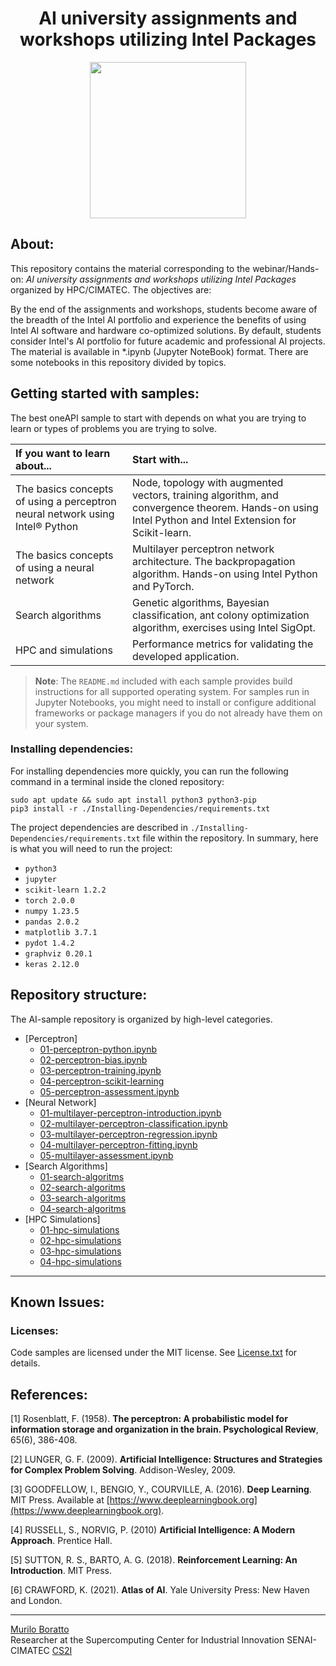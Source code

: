 <h1 align="center"> AI university assignments and workshops utilizing Intel Packages </h1>

<div align="center">
	<a href="link_for_webite">
	<img height = "250em" src = "https://github.com/FernandoSchett/github_repository_template/assets/80331486/eca73869-032c-4908-92f3-6b1fc75ebe1b" />
    </a>
</div>

## About:

This repository contains the material corresponding to the webinar/Hands-on: _AI university assignments and workshops utilizing Intel Packages_ organized by HPC/CIMATEC. The objectives are:

By the end of the assignments and workshops, students become aware of the breadth of the Intel AI portfolio and experience the benefits of using Intel AI software and hardware co-optimized solutions. By default, students consider Intel's AI portfolio for future academic and professional AI projects. The material is available in \*.ipynb (Jupyter NoteBook) format. There are some notebooks in this repository divided by topics.

## Getting started with samples:

The best oneAPI sample to start with depends on what you are trying to learn or types of problems you are trying to solve.

| If you want to learn about... | Start with...
|:---                           |:---
| The basics concepts of using a perceptron neural network using Intel® Python  | Node, topology with augmented vectors, training algorithm, and convergence theorem. Hands-on using Intel Python and Intel Extension for Scikit-learn.
| The basics concepts of using a neural network | Multilayer perceptron network architecture. The backpropagation algorithm. Hands-on using Intel Python and PyTorch.
| Search algorithms    | Genetic algorithms, Bayesian classification, ant colony optimization algorithm, exercises using Intel SigOpt.
| HPC and  simulations | Performance metrics for validating the developed application.

>**Note**: The `README.md` included with each sample provides build instructions for all supported operating system. For samples run in Jupyter Notebooks, you might need to install or configure additional frameworks or package managers if you do not already have them on your system.

### Installing dependencies:

For installing dependencies more quickly, you can run the following command in a terminal inside the cloned repository:

    sudo apt update && sudo apt install python3 python3-pip
    pip3 install -r ./Installing-Dependencies/requirements.txt

The project dependencies are described in ```./Installing-Dependencies/requirements.txt``` file within the repository. In summary, here is what you will need to run the project:

- ```python3```
- ```jupyter```
- ```scikit-learn 1.2.2``` 
- ```torch 2.0.0```
- ```numpy 1.23.5```
- ```pandas 2.0.2```
- ```matplotlib 3.7.1```
- ```pydot 1.4.2```
- ```graphviz 0.20.1```
- ```keras 2.12.0```

  
## Repository structure:

The AI-sample repository is organized by high-level categories.

- [Perceptron]
  - [01-perceptron-python.ipynb](https://github.com/muriloboratto/AI-university-assignments/blob/master/1-Perceptron/01-perceptron-python.ipynb)
  - [02-perceptron-bias.ipynb](https://github.com/muriloboratto/AI-university-assignments/blob/master/1-Perceptron/02-perceptron-training.ipynb)
  - [03-perceptron-training.ipynb](https://github.com/muriloboratto/AI-university-assignments/blob/master/1-Perceptron/03-percpetron-bias.ipynb)
  - [04-perceptron-scikit-learning](https://github.com/muriloboratto/AI-university-assignments/blob/master/1-Perceptron/04-perceptron-scikit-learning.ipynb)
  - [05-perceptron-assessment.ipynb](https://github.com/muriloboratto/AI-university-assignments/blob/master/1-Perceptron/05-perceptron-assessment.ipynb)
- [Neural Network]
  - [01-multilayer-perceptron-introduction.ipynb](https://github.com/muriloboratto/AI-university-assignments/blob/master/2-Neural-Network/01-multilayer-perceptron-introduction.ipynb)
  - [02-multilayer-perceptron-classification.ipynb](https://github.com/muriloboratto/AI-university-assignments/blob/master/2-Neural-Network/02-multilayer-perceptron-classification.ipynb)
  - [03-multilayer-perceptron-regression.ipynb](https://github.com/muriloboratto/AI-university-assignments/blob/master/2-Neural-Network/03-multilayer-perceptron-regression.ipynb)
  - [04-multilayer-perceptron-fitting.ipynb](https://github.com/muriloboratto/AI-university-assignments/blob/master/2-Neural-Network/04-multilayer-perceptron-fitting.ipynb)
  - [05-multilayer-assessment.ipynb](https://github.com/muriloboratto/AI-university-assignments/blob/master/2-Neural-Network/05-multilayer-perceptron-classification-regression-assessment.ipynb)
- [Search Algorithms]
  - [01-search-algoritms](https://github.com/muriloboratto/)
  - [02-search-algoritms](https://github.com/muriloboratto/)
  - [03-search-algoritms](https://github.com/muriloboratto/)
  - [04-search-algoritms](https://github.com/muriloboratto/)
- [HPC Simulations]
  - [01-hpc-simulations](https://github.com/muriloboratto/)
  - [02-hpc-simulations](https://github.com/muriloboratto/)
  - [03-hpc-simulations](https://github.com/muriloboratto/)
  - [04-hpc-simulations](https://github.com/muriloboratto/) 
---

## Known Issues:

### Licenses:

Code samples are licensed under the MIT license. See [License.txt](https://github.com/oneapi-src/oneAPI-samples/blob/master/License.txt) for details.

## References:

[1] Rosenblatt, F. (1958). **The perceptron: A probabilistic model for information storage and organization in the brain. Psychological Review**, 65(6), 386-408.

[2] LUNGER, G. F. (2009). **Artificial Intelligence: Structures and Strategies for Complex Problem Solving**. Addison-Wesley, 2009.

[3] GOODFELLOW, I., BENGIO, Y., COURVILLE, A. (2016).  **Deep Learning**. MIT Press. Available at [https://www.deeplearningbook.org](https://www.deeplearningbook.org).

[4] RUSSELL, S.,  NORVIG, P. (2010)  **Artificial Intelligence: A Modern Approach**. Prentice Hall.

[5] SUTTON, R. S.,  BARTO, A. G. (2018).  **Reinforcement Learning: An Introduction**.  MIT Press.

[6] CRAWFORD, K. (2021).  **Atlas of AI**. Yale University Press: New Haven and London.


---

[Murilo Boratto](http://lattes.cnpq.br/9222855062709254) <br/>
Researcher at the Supercomputing Center for Industrial Innovation SENAI-CIMATEC [CS2I](https://www.senaicimatec.com.br/) <br/>


